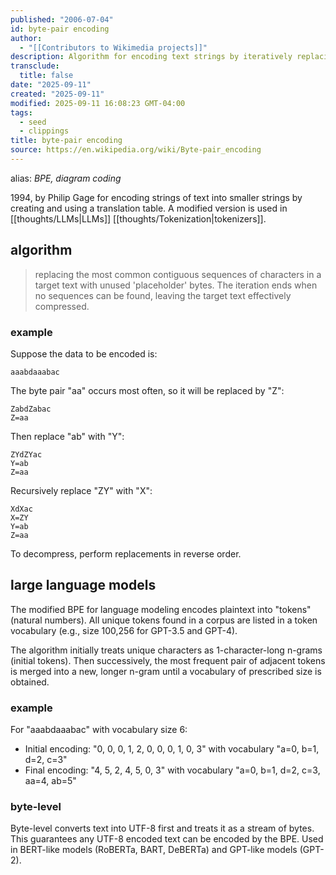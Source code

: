 ```yaml
---
published: "2006-07-04"
id: byte-pair encoding
author:
  - "[[Contributors to Wikimedia projects]]"
description: Algorithm for encoding text strings by iteratively replacing most frequent character pairs with new symbols. Used in data compression and LLM tokenization.
transclude:
  title: false
date: "2025-09-11"
created: "2025-09-11"
modified: 2025-09-11 16:08:23 GMT-04:00
tags:
  - seed
  - clippings
title: byte-pair encoding
source: https://en.wikipedia.org/wiki/Byte-pair_encoding
---
```


alias: _BPE, diagram coding_

1994, by Philip Gage for encoding strings of text into smaller strings by creating and using a translation table. A modified version is used in [[thoughts/LLMs|LLMs]] [[thoughts/Tokenization|tokenizers]].

## algorithm

> replacing the most common contiguous sequences of characters in a target text with unused 'placeholder' bytes. The iteration ends when no sequences can be found, leaving the target text effectively compressed.

### example

Suppose the data to be encoded is:

```
aaabdaaabac
```

The byte pair "aa" occurs most often, so it will be replaced by "Z":

```
ZabdZabac
Z=aa
```

Then replace "ab" with "Y":

```
ZYdZYac
Y=ab
Z=aa
```

Recursively replace "ZY" with "X":

```
XdXac
X=ZY
Y=ab
Z=aa
```

To decompress, perform replacements in reverse order.

## large language models

The modified BPE for language modeling encodes plaintext into "tokens" (natural numbers). All unique tokens found in a corpus are listed in a token vocabulary (e.g., size 100,256 for GPT-3.5 and GPT-4).

The algorithm initially treats unique characters as 1-character-long n-grams (initial tokens). Then successively, the most frequent pair of adjacent tokens is merged into a new, longer n-gram until a vocabulary of prescribed size is obtained.

### example

For "aaabdaaabac" with vocabulary size 6:

- Initial encoding: "0, 0, 0, 1, 2, 0, 0, 0, 1, 0, 3" with vocabulary "a=0, b=1, d=2, c=3"
- Final encoding: "4, 5, 2, 4, 5, 0, 3" with vocabulary "a=0, b=1, d=2, c=3, aa=4, ab=5"

### byte-level

Byte-level converts text into UTF-8 first and treats it as a stream of bytes. This guarantees any UTF-8 encoded text can be encoded by the BPE. Used in BERT-like models (RoBERTa, BART, DeBERTa) and GPT-like models (GPT-2).

